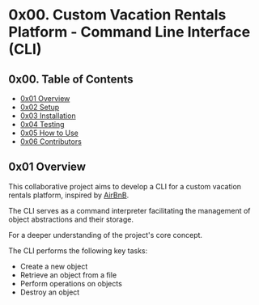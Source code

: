 # 0x00. Custom Vacation Rentals Platform - Command Line Interface (CLI)

## 0x00. Table of Contents

* [0x01 Overview](#0x01-Overview)
* [0x02 Setup](#0x02-Setup)
* [0x03 Installation](#0x03-Installation)
* [0x04 Testing](#0x04-Testing)
* [0x05 How to Use](#0x05-How-to-Use)
* [0x06 Contributors](#0x06-Contributors)

## 0x01 Overview

This collaborative project aims to develop a CLI for a custom vacation rentals platform, inspired by [AirBnB](https://www.airbnb.com/).

The CLI serves as a command interpreter facilitating the management of object abstractions and their storage.

For a deeper understanding of the project's core concept.

The CLI performs the following key tasks:

* Create a new object
* Retrieve an object from a file
* Perform operations on objects
* Destroy an object

